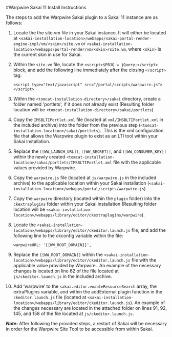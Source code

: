 #Warpwire Sakai 11 Install Instructions

The steps to add the Warpwire Sakai plugin to a Sakai 11 instance are as follows:

1. Locate the the site.vm file in your Sakai instance. It will either be located at ```<sakai-installation-location>/webapps/sakai-portal-render-engine-impl/vm/<skin>/site.vm``` or ```<sakai-installation-location>/webapps/portal-render/vm/<skin>/site.vm```, where ```<skin>``` is the current skin in use for Sakai.

2. Within the ```site.vm``` file, locate the ```<script>$PBJQ = jQuery;</script>``` block, and add the following line immediately after the closing ```</script>``` tag:  

     ```<script type="text/javascript" src="/portal/scripts/warpwire.js"></script>```

3. Within the ```<tomcat-installation-directory>/sakai``` directory, create a folder named 'portlets', if it does not already exist (Resulting folder location will be ```<tomcat-installation-directory>/sakai/portlets```)

4. Copy the ```IMSBLTIPortlet.xml``` file (located at ```xml/IMSBLTIPortlet.xml``` in the included archive) into the folder from the previous step (```<tomcat-installation-location>/sakai/portlets```).  This is the xml configuration file that allows the Warpwire plugin to exist as an LTI tool within your Sakai installation.

5. Replace the ```[[WW_LAUNCH_URL]]```, ```[[WW_SECRET]]```, and ```[[WW_CONSUMER_KEY]]``` within the newly created ```<tomcat-installation-location>/sakai/portlets/IMSBLTIPortlet.xml``` file with the applicable values provided by Warpwire.

6. Copy the ```warpwire.js``` file (located at ```js/warpwire.js``` in the included archive) to the applicable location within your Sakai installation (```<sakai-installation-location>/webapps/portal/scripts/warpwire.js```)

7. Copy the ```warpwire``` directory (located within the ```plugin``` folder) into the ```ckextraplugins``` folder within your Sakai installation (Resulting folder location will be ```<sakai-installation-location>/webapps/library/editor/ckextraplugins/warpwire```).

8. Locate the ```<sakai-installation-location>/webapps/library/editor/ckeditor.launch.js``` file, and add the following line to the ckconfig variable within the file:

     ```warpwireURL: '[[WW_ROOT_DOMAIN]]',```

9. Replace the ```[[WW_ROOT_DOMAIN]]``` within the ```<sakai-installation-location>/webapps/library/editor/ckeditor.launch.js``` file with the applicable value provided by Warpwire.  An example of the necessary changes is located on line 62 of the file located at ```js/ckeditor.launch.js``` in the included archive.

10. Add ‘warpwire’ to the ```sakai.editor.enableResourceSearch``` array, the extraPlugins variable, and within the addExternal plugin function in the ```ckeditor.launch.js``` file (located at ```<sakai-installation-location>/webapps/library/editor/ckeditor.launch.js```).  An example of the changes necessary are located in the attached folder on lines 91, 92, 145, and 158 of the file located at ```js/ckeditor.launch.js```.


***Note:***  After following the provided steps, a restart of Sakai will be necessary in order for the Warpwire Site Tool to be accessible from within Sakai.
